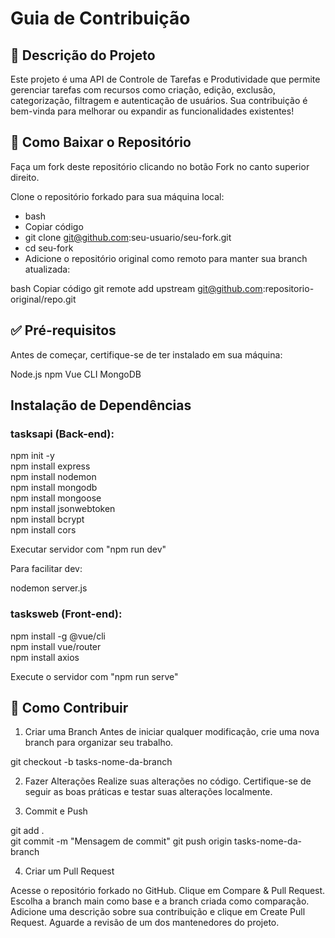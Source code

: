 # Guia de Contribuição
## 📖 Descrição do Projeto
Este projeto é uma API de Controle de Tarefas e Produtividade que permite gerenciar tarefas com recursos como criação, edição, exclusão, categorização, filtragem e autenticação de usuários. Sua contribuição é bem-vinda para melhorar ou expandir as funcionalidades existentes!

## 📂 Como Baixar o Repositório

Faça um fork deste repositório clicando no botão Fork no canto superior direito.

Clone o repositório forkado para sua máquina local:

* bash
* Copiar código
* git clone git@github.com:seu-usuario/seu-fork.git  
* cd seu-fork  
* Adicione o repositório original como remoto para manter sua branch atualizada:

bash
Copiar código
git remote add upstream git@github.com:repositorio-original/repo.git

## ✅ Pré-requisitos
Antes de começar, certifique-se de ter instalado em sua máquina:

Node.js
npm
Vue CLI
MongoDB

## Instalação de Dependências

### tasksapi (Back-end):

npm init -y  
npm install express  
npm install nodemon  
npm install mongodb  
npm install mongoose  
npm install jsonwebtoken  
npm install bcrypt  
npm install cors

Executar servidor com "npm run dev"

Para facilitar dev:

nodemon server.js  

### tasksweb (Front-end):

npm install -g @vue/cli  
npm install vue/router  
npm install axios  

Execute o servidor com "npm run serve"


## 🤝 Como Contribuir

1. Criar uma Branch
Antes de iniciar qualquer modificação, crie uma nova branch para organizar seu trabalho.

git checkout -b tasks-nome-da-branch 

2. Fazer Alterações
Realize suas alterações no código.
Certifique-se de seguir as boas práticas e testar suas alterações localmente.

3. Commit e Push

git add .  
git commit -m "Mensagem de commit" 
git push origin tasks-nome-da-branch  


4. Criar um Pull Request

Acesse o repositório forkado no GitHub.
Clique em Compare & Pull Request.
Escolha a branch main como base e a branch criada como comparação.
Adicione uma descrição sobre sua contribuição e clique em Create Pull Request.
Aguarde a revisão de um dos mantenedores do projeto.
